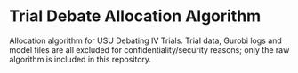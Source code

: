 # Trial Debate Allocation Algorithm
Allocation algorithm for USU Debating IV Trials.
Trial data, Gurobi logs and model files are all excluded for confidentiality/security reasons; only the raw algorithm is included in this repository.
